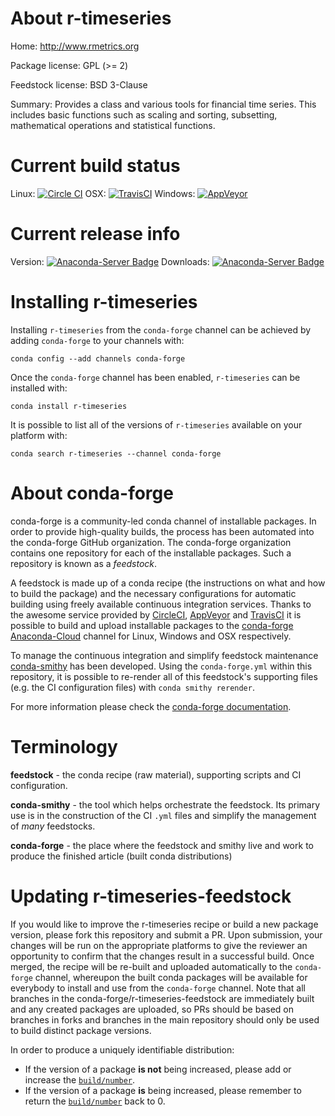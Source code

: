 About r-timeseries
==================

Home: http://www.rmetrics.org

Package license: GPL (>= 2)

Feedstock license: BSD 3-Clause

Summary: Provides a class and various tools for financial time series. This includes basic functions such as scaling and sorting, subsetting, mathematical operations and statistical functions.



Current build status
====================

Linux: [![Circle CI](https://circleci.com/gh/conda-forge/r-timeseries-feedstock.svg?style=shield)](https://circleci.com/gh/conda-forge/r-timeseries-feedstock)
OSX: [![TravisCI](https://travis-ci.org/conda-forge/r-timeseries-feedstock.svg?branch=master)](https://travis-ci.org/conda-forge/r-timeseries-feedstock)
Windows: [![AppVeyor](https://ci.appveyor.com/api/projects/status/github/conda-forge/r-timeseries-feedstock?svg=True)](https://ci.appveyor.com/project/conda-forge/r-timeseries-feedstock/branch/master)

Current release info
====================
Version: [![Anaconda-Server Badge](https://anaconda.org/conda-forge/r-timeseries/badges/version.svg)](https://anaconda.org/conda-forge/r-timeseries)
Downloads: [![Anaconda-Server Badge](https://anaconda.org/conda-forge/r-timeseries/badges/downloads.svg)](https://anaconda.org/conda-forge/r-timeseries)

Installing r-timeseries
=======================

Installing `r-timeseries` from the `conda-forge` channel can be achieved by adding `conda-forge` to your channels with:

```
conda config --add channels conda-forge
```

Once the `conda-forge` channel has been enabled, `r-timeseries` can be installed with:

```
conda install r-timeseries
```

It is possible to list all of the versions of `r-timeseries` available on your platform with:

```
conda search r-timeseries --channel conda-forge
```


About conda-forge
=================

conda-forge is a community-led conda channel of installable packages.
In order to provide high-quality builds, the process has been automated into the
conda-forge GitHub organization. The conda-forge organization contains one repository
for each of the installable packages. Such a repository is known as a *feedstock*.

A feedstock is made up of a conda recipe (the instructions on what and how to build
the package) and the necessary configurations for automatic building using freely
available continuous integration services. Thanks to the awesome service provided by
[CircleCI](https://circleci.com/), [AppVeyor](http://www.appveyor.com/)
and [TravisCI](https://travis-ci.org/) it is possible to build and upload installable
packages to the [conda-forge](https://anaconda.org/conda-forge)
[Anaconda-Cloud](http://docs.anaconda.org/) channel for Linux, Windows and OSX respectively.

To manage the continuous integration and simplify feedstock maintenance
[conda-smithy](http://github.com/conda-forge/conda-smithy) has been developed.
Using the ``conda-forge.yml`` within this repository, it is possible to re-render all of
this feedstock's supporting files (e.g. the CI configuration files) with ``conda smithy rerender``.

For more information please check the [conda-forge documentation](https://conda-forge.org/docs/).

Terminology
===========

**feedstock** - the conda recipe (raw material), supporting scripts and CI configuration.

**conda-smithy** - the tool which helps orchestrate the feedstock.
                   Its primary use is in the construction of the CI ``.yml`` files
                   and simplify the management of *many* feedstocks.

**conda-forge** - the place where the feedstock and smithy live and work to
                  produce the finished article (built conda distributions)


Updating r-timeseries-feedstock
===============================

If you would like to improve the r-timeseries recipe or build a new
package version, please fork this repository and submit a PR. Upon submission,
your changes will be run on the appropriate platforms to give the reviewer an
opportunity to confirm that the changes result in a successful build. Once
merged, the recipe will be re-built and uploaded automatically to the
`conda-forge` channel, whereupon the built conda packages will be available for
everybody to install and use from the `conda-forge` channel.
Note that all branches in the conda-forge/r-timeseries-feedstock are
immediately built and any created packages are uploaded, so PRs should be based
on branches in forks and branches in the main repository should only be used to
build distinct package versions.

In order to produce a uniquely identifiable distribution:
 * If the version of a package **is not** being increased, please add or increase
   the [``build/number``](http://conda.pydata.org/docs/building/meta-yaml.html#build-number-and-string).
 * If the version of a package **is** being increased, please remember to return
   the [``build/number``](http://conda.pydata.org/docs/building/meta-yaml.html#build-number-and-string)
   back to 0.